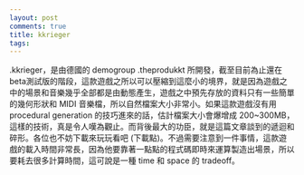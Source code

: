 ```yaml
---
layout: post
comments: true
title: kkrieger
tags: 
---
```

.kkrieger，是由德國的 demogroup .theprodukkt 所開發，截至目前為止還在beta測試版的階段，這款遊戲之所以可以壓縮到這麼小的境界，就是因為遊戲之中的場景和音樂幾乎全部都是由動態產生，遊戲之中預先存放的資料只有一些簡單的幾何形狀和 MIDI 音樂檔，所以自然檔案大小非常小。如果這款遊戲沒有用 procedural generation 的技巧進來的話，估計檔案大小會爆增成 200~300MB，這樣的技術，真是令人嘆為觀止。而背後最大的功臣，就是這篇文章談到的遞迴和碎形。各位也不妨下載來玩玩看吧 (下載點)。不過需要注意到一件事情，這款遊戲的載入時間非常長，因為他要靠著一點點的程式碼即時來運算製造出場景，所以要耗去很多計算時間，這可說是一種 time 和 space 的 tradeoff。

